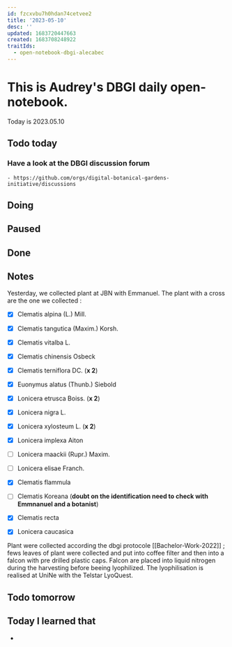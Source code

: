 ```yaml
---
id: fzcxvbu7h0hdan74cetvee2
title: '2023-05-10'
desc: ''
updated: 1683720447663
created: 1683708248922
traitIds:
  - open-notebook-dbgi-alecabec
---
```



# This is Audrey's DBGI daily open-notebook.

Today is 2023.05.10

## Todo today

### Have a look at the DBGI discussion forum
    - https://github.com/orgs/digital-botanical-gardens-initiative/discussions

###
###

## Doing

## Paused

## Done

## Notes
Yesterday, we collected plant at JBN with Emmanuel. The plant with a cross are the one we collected : 

- [X] Clematis alpina (L.) Mill. 
- [X] Clematis tangutica (Maxim.) Korsh. 
- [X] Clematis vitalba L. 
- [X] Clematis chinensis Osbeck 
- [X] Clematis terniflora DC.  (**x 2**)
- [X] Euonymus alatus (Thunb.) Siebold 
- [X] Lonicera etrusca Boiss. (**x 2**)
- [X] Lonicera nigra L. 
- [X] Lonicera xylosteum L. (**x 2**)
- [X] Lonicera implexa Aiton 
- [ ] Lonicera maackii (Rupr.) Maxim. 
- [ ] Lonicera elisae Franch. 

- [X] Clematis flammula 
- [ ] Clematis Koreana (**doubt on the identification need to check with Emmnanuel and a botanist**)
- [X] Clematis recta 
- [X] Lonicera caucasica 

Plant were collected according the dbgi protocole [[Bachelor-Work-2022]] ; fews leaves of plant were collected and put into coffee filter and then into a falcon with pre drilled plastic caps. Falcon are placed into liquid nitrogen during the harvesting before beeing lyophilized. 
The lyophilisation is realised at UniNe with the Telstar LyoQuest. 

## Todo tomorrow

###
###
###


## Today I learned that

- 